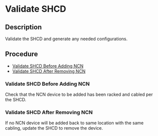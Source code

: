 # Validate SHCD

## Description

Validate the SHCD and generate any needed configurations.

## Procedure

- [Validate SHCD Before Adding NCN](#validate-shcd-before-adding-ncn)
- [Validate SHCD After Removing NCN](#validate-shcd-after-removing-ncn)

<a name="validate-shcd-before-adding-ncn"></a>
### Validate SHCD Before Adding NCN

Check that the NCN device to be added has been racked and cabled per the SHCD.

<a name="validate-shcd-after-removing-ncn"></a>
### Validate SHCD After Removing NCN

If no NCN device will be added back to same location with the same cabling, update the SHCD to remove the device.
